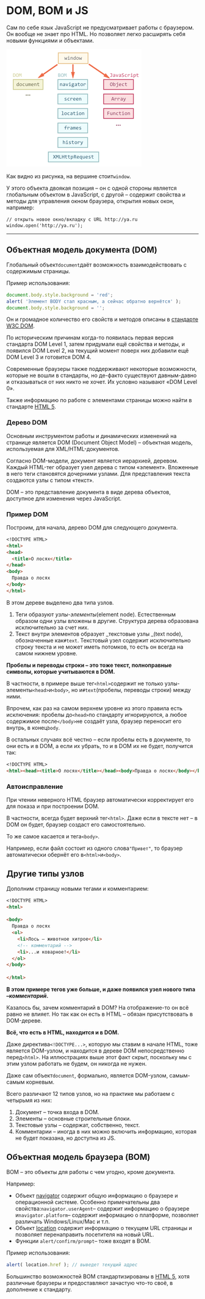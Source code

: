 # DOM, BOM и JS

Сам по себе язык JavaScript не предусматривает работы с браузером. Он вообще не знает про HTML. Но позволяет легко расширять себя новыми функциями и объектами.

![](/assets/dom.png)

Как видно из рисунка, на вершине стоит`window`.

У этого объекта двоякая позиция – он с одной стороны является глобальным объектом в JavaScript, с другой – содержит свойства и методы для управления окном браузера, открытия новых окон, например:

```
// открыть новое окно/вкладку с URL http://ya.ru
window.open('http://ya.ru');
```

---

## Объектная модель документа \(DOM\)

Глобальный объект`document`даёт возможность взаимодействовать с содержимым страницы.

Пример использования:

```js
document.body.style.background = 'red';
alert( 'Элемент BODY стал красным, а сейчас обратно вернётся' );
document.body.style.background = '';
```

Он и громадное количество его свойств и методов описаны в [стандарте W3C DOM](http://www.w3.org/DOM/DOMTR).

По историческим причинам когда-то появилась первая версия стандарта DOM Level 1, затем придумали ещё свойства и методы, и появился DOM Level 2, на текущий момент поверх них добавили ещё DOM Level 3 и готовится DOM 4.

Современные браузеры также поддерживают некоторые возможности, которые не вошли в стандарты, но де-факто существуют давным-давно и отказываться от них никто не хочет. Их условно называют «DOM Level 0».

Также информацию по работе с элементами страницы можно найти в стандарте [HTML 5](http://www.w3.org/TR/html5/Overview.html).

### Дерево DOM

Основным инструментом работы и динамических изменений на странице является DOM \(Document Object Model\) – объектная модель, используемая для XML/HTML-документов.

Согласно DOM-модели, документ является иерархией, деревом. Каждый HTML-тег образует узел дерева с типом «элемент». Вложенные в него теги становятся дочерними узлами. Для представления текста создаются узлы с типом «текст».

DOM – это представление документа в виде дерева объектов, доступное для изменения через JavaScript.

### Пример DOM

Построим, для начала, дерево DOM для следующего документа.

```markdown
<!DOCTYPE HTML>
<html>
<head>
  <title>О лосях</title>
</head>
<body>
  Правда о лосях
</body>
</html>
```

В этом дереве выделено два типа узлов.

1. Теги образуют _узлы-элементы_\(element node\). Естественным образом одни узлы вложены в другие. Структура дерева образована исключительно за счет них.
2. Текст внутри элементов образует _текстовые узлы _\(text node\), обозначенные как`#text`. Текстовый узел содержит исключительно строку текста и не может иметь потомков, то есть он всегда на самом нижнем уровне.

**Пробелы и переводы строки – это тоже текст, полноправные символы, которые учитываются в DOM.**

В частности, в примере выше тег`<html>`содержит не только узлы-элементы`<head>`и`<body>`, но и`#text`\(пробелы, переводы строки\) между ними.

Впрочем, как раз на самом верхнем уровне из этого правила есть исключения: пробелы до`<head>`по стандарту игнорируются, а любое содержимое после`</body>`не создаёт узла, браузер переносит его внутрь, в конец`body`.

В остальных случаях всё честно – если пробелы есть в документе, то они есть и в DOM, а если их убрать, то и в DOM их не будет, получится так:

```markdown
<!DOCTYPE HTML>
<html><head><title>О лосях</title></head><body>Правда о лосях</body></html>
```

### Автоисправление

При чтении неверного HTML браузер автоматически корректирует его для показа и при построении DOM.

В частности, всегда будет верхний тег`<html>`. Даже если в тексте нет – в DOM он будет, браузер создаст его самостоятельно.

То же самое касается и тега`<body>`.

Например, если файл состоит из одного слова`"Привет"`, то браузер автоматически обернёт его в`<html>`и`<body>`.

## Другие типы узлов

Дополним страницу новыми тегами и комментарием:

```markdown
<!DOCTYPE HTML>
<html>

<body>
  Правда о лосях
  <ol>
    <li>Лось — животное хитрое</li>
    <!-- комментарий -->
    <li>...и коварное!</li>
  </ol>
</body>

</html>
```

**В этом примере тегов уже больше, и даже появился узел нового типа –**_**комментарий**_**.**

Казалось бы, зачем комментарий в DOM? На отображение-то он всё равно не влияет. Но так как он есть в HTML – обязан присутствовать в DOM-дереве.

**Всё, что есть в HTML, находится и в DOM.**

Даже директива`<!DOCTYPE...>`, которую мы ставим в начале HTML, тоже является DOM-узлом, и находится в дереве DOM непосредственно перед`<html>`. На иллюстрациях выше этот факт скрыт, поскольку мы с этим узлом работать не будем, он никогда не нужен.

Даже сам объект`document`, формально, является DOM-узлом, самым-самым корневым.

Всего различают 12 типов узлов, но на практике мы работаем с четырьмя из них:

1. Документ – точка входа в DOM.
2. Элементы – основные строительные блоки.
3. Текстовые узлы – содержат, собственно, текст.
4. Комментарии – иногда в них можно включить информацию, которая не будет показана, но доступна из JS.

## 

## Объектная модель браузера \(BOM\)

BOM – это объекты для работы с чем угодно, кроме документа.

Например:

* Объект [navigator](https://developer.mozilla.org/en/DOM/window.navigator) содержит общую информацию о браузере и операционной системе. Особенно примечательны два свойства:`navigator.userAgent`– содержит информацию о браузере и`navigator.platform`– содержит информацию о платформе, позволяет различать Windows/Linux/Mac и т.п.
* Объект [location](https://developer.mozilla.org/en-US/docs/Web/API/Window.location) содержит информацию о текущем URL страницы и позволяет перенаправить посетителя на новый URL.
* Функции `alert/confirm/prompt`– тоже входят в BOM.

Пример использования:

```js
alert( location.href ); // выведет текущий адрес
```

Большинство возможностей BOM стандартизированы в [HTML 5](http://www.w3.org/TR/html5/Overview.html), хотя различные браузеры и предоставляют зачастую что-то своё, в дополнение к стандарту.

